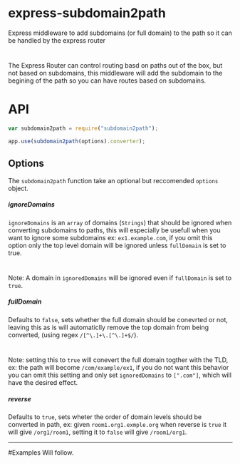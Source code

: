 # express-subdomain2path
Express middleware to add subdomains (or full domain) to the path so it can be handled by the express router
#
The Express Router can control routing basd on paths out of the box, but not based on subdomains, this middleware will add the subdomain to the begining of the path so you can have routes based on subdomains. 

# API
```js
var subdomain2path = require("subdomain2path");

app.use(subdomain2path(options).converter);
```

## Options
The ```subdomain2path``` function take an optional but reccomended ```options``` object.

##### ignoreDomains
```ignoreDomains``` is an ```array``` of domains (```Strings```) that should be ignored when converting subdomains to paths, this will especially be usefull when you want to ignore some subdomains ex: ```ex1.example.com```, if you omit this option only the top level domain will be ignored unless ```fullDomain``` is set to true.
#
Note: A domain in ```ignoredDomains``` will be ignored even if ```fullDomain``` is set to ```true```.

##### fullDomain
Defaults to ```false```, sets whether the full domain should be conevrted or not, leaving this as is will automaticlly remove the top domain from being converted, (using regex ```/[^\.]+\.[^\.]+$/```).
#
Note: setting this to ```true``` will conevert the full domain togther with the TLD, ex: the path will become ```/com/example/ex1```, if you do not want this behavior you can omit this setting and only set ```ignoredDomains``` to ```[".com"]```, which will have the desired effect.
##### reverse
Defaults to ```true```, sets wheter the order of domain levels should be converted in path, ex: given ```room1.org1.exmple.org``` when reverse is ```true``` it will give ```/org1/room1```, setting it to ```false``` will give ```/room1/org1```.

***

#Examples
Will follow.